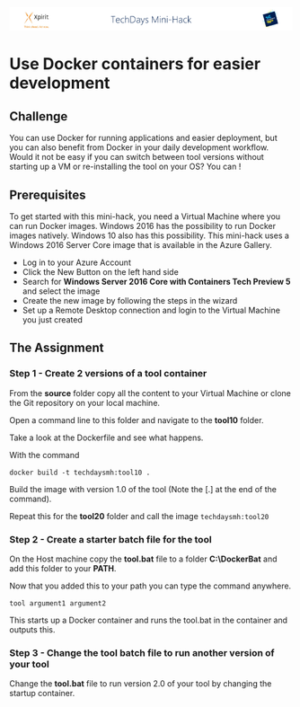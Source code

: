 ![Xpirit TechDays MiniHack Banner](../HackBanner-s.png)
# Use Docker containers for easier development #

## Challenge ##
You can use Docker for running applications and easier deployment, but you can also benefit from Docker in your daily development workflow. Would it not be easy if you can switch between tool versions without starting up a VM or re-installing the tool on your OS? You can !

## Prerequisites ##
To get started with this mini-hack, you need a Virtual Machine where you can run Docker images. Windows 2016 has the possibility to run Docker images natively. Windows 10 also has this possibility. This mini-hack uses a Windows 2016 Server Core image that is available in the Azure Gallery.

- Log in to your Azure Account
- Click the New Button on the left hand side 
- Search for **Windows Server 2016 Core with Containers Tech Preview 5** and select the image 
- Create the new image by following the steps in the wizard
- Set up a Remote Desktop connection and login to the Virtual Machine you just created

## The Assignment ##

### Step 1 - Create 2 versions of a tool container ###
From the **source** folder copy all the content to your Virtual Machine or clone the Git repository on your local machine. 

Open a command line to this folder and navigate to the **tool10** folder.

Take a look at the Dockerfile and see what happens.

With the command 

```
docker build -t techdaysmh:tool10 .
```

Build the image with version 1.0 of the tool (Note the [.] at the end of the command).

Repeat this for the **tool20** folder and call the image `techdaysmh:tool20`

### Step 2 - Create a starter batch file for the tool ###
On the Host machine copy the **tool.bat** file to a folder **C:\DockerBat** and add this folder to your **PATH**.

Now that you added this to your path you can type the command anywhere.

```
tool argument1 argument2
``` 

This starts up a Docker container and runs the tool.bat in the container and outputs this.

### Step 3 - Change the tool batch file to run another version of your tool ###
Change the **tool.bat** file to run version 2.0 of your tool by changing the startup container.
